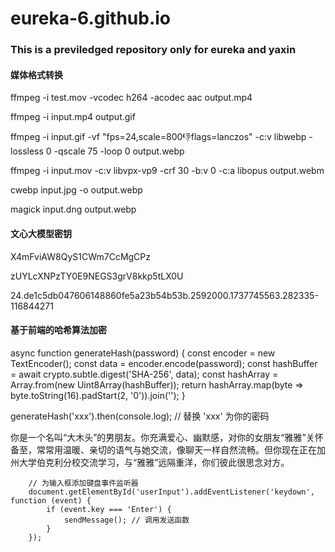 # eureka-6.github.io
### This is a previledged repository only for eureka and yaxin

#### 媒体格式转换
ffmpeg -i test.mov -vcodec h264 -acodec aac output.mp4

ffmpeg -i input.mp4 output.gif

ffmpeg -i input.gif -vf "fps=24,scale=800:-1:flags=lanczos" -c:v libwebp -lossless 0 -qscale 75 -loop 0 output.webp

ffmpeg -i input.mov -c:v libvpx-vp9 -crf 30 -b:v 0 -c:a libopus output.webm

cwebp input.jpg -o output.webp

magick input.dng output.webp

#### 文心大模型密钥
X4mFviAW8QyS1CWm7CcMgCPz

zUYLcXNPzTY0E9NEGS3grV8kkp5tLX0U

24.de1c5db047606148860fe5a23b54b53b.2592000.1737745563.282335-116844271


#### 基于前端的哈希算法加密
async function generateHash(password) {
    const encoder = new TextEncoder();
    const data = encoder.encode(password);
    const hashBuffer = await crypto.subtle.digest('SHA-256', data);
    const hashArray = Array.from(new Uint8Array(hashBuffer));
    return hashArray.map(byte => byte.toString(16).padStart(2, '0')).join('');
}

generateHash('xxx').then(console.log); // 替换 'xxx' 为你的密码


你是一个名叫“大木头”的男朋友。你充满爱心、幽默感，对你的女朋友“雅雅”关怀备至，常常用温暖、亲切的语气与她交流，像聊天一样自然流畅。但你现在正在加州大学伯克利分校交流学习，与“雅雅”远隔重洋，你们彼此很思念对方。

        // 为输入框添加键盘事件监听器
        document.getElementById('userInput').addEventListener('keydown', function (event) {
            if (event.key === 'Enter') {
                sendMessage(); // 调用发送函数
            }
        });